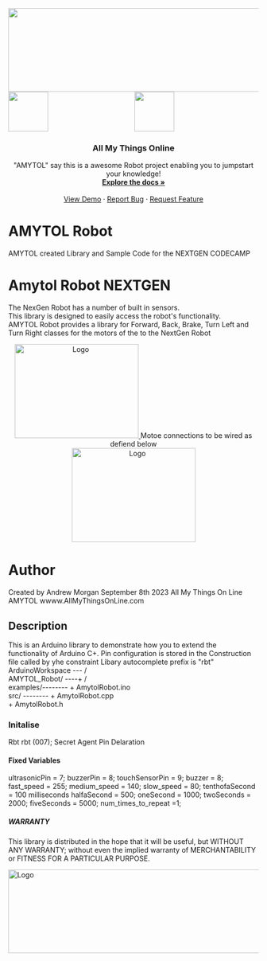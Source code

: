 

  <img align="left" width="1100" height="168" src="https://github.com/and900/Reference/blob/main/images/Header_banner.jpg">
  <img align="left" width="80" height="80" src="https://github.com/and900/Reference/blob/main/images/I_Amytol_L_0.png">
<p align="center">
  <img width="80" height="80" 
  src="https://github.com/and900/Reference/blob/main/images/logo.jpg">
</p>
  <h3 align="center">All My Things Online</h3>

  <p align="center">
    "AMYTOL" say this is a awesome Robot project enabling you to jumpstart your knowledge!
    <br />
    <a href="https://github.com/and900/AMYTOL_Robot/blob/main/AMYTOL_Robot"><strong>Explore the docs »</strong></a>
    <br />
    <br />
    <a href="http:www.miss-millie.com">View Demo</a>
    ·
    <a href="https://github.com/and900/AMYTOL_Robot/blob/main/.github/ISSUE_TEMPLATE/bug_report.md">Report Bug</a>
    ·
    <a href="https://github.com/and900/AMYTOL_Robot/blob/main/.github/ISSUE_TEMPLATE/feature_request.md">Request Feature</a>
  </p>
</div>

  <h3 align="left"></h3>

# AMYTOL Robot
AMYTOL created Library and Sample Code for the NEXTGEN CODECAMP
# Amytol Robot NEXTGEN
The NexGen Robot has a number of built in sensors. 
    <br />
This library is designed to easily access the robot's functionality.
    <br />
AMYTOL Robot provides a library for Forward, Back, Brake, Turn Left and Turn Right classes for the motors of the to the NextGen Robot
<div align="center">
<a href="https://github.com/and900/Reference/blob/main/images/">
    <img src="https://github.com/and900/Reference/blob/main/images/NEXTGEN%20ROBOT.png" alt="Logo" width="249" height="189">
</a>
Motoe connections to be wired as defiend below  
</div>
<div align="center">
<a href="https://github.com/and900/Reference/blob/main/images/">
    <img src="https://github.com/and900/Reference/blob/main/images/NEXTGEN%20ROBOT.png" alt="Logo" width="249" height="189">
</a>
</div>

# Author
  Created by Andrew Morgan September 8th 2023
  All My Things On Line AMYTOL
  wwww.AllMyThingsOnLine.com

## Description
This is an Arduino library to demonstrate how you to extend the functionality of Arduino C+.
Pin configuration is stored in the Construction file called by yhe constraint
Libary autocomplete prefix is "rbt" 
<br />
   ArduinoWorkspace --- /
<br />
       AMYTOL_Robot/ ----+ /
<br />
           examples/--------   + AmytolRobot.ino
<br />
               src/ --------   + AmytolRobot.cpp
<br />
                               + AmytolRobot.h

### Initalise 
Rbt rbt (007);   Secret Agent Pin Delaration

#### Fixed Variables
ultrasonicPin = 7;
buzzerPin = 8;
touchSensorPin = 9;
buzzer = 8;
fast_speed = 255;
medium_speed = 140;
slow_speed = 80;
tenthofaSecond = 100 milliseconds
halfaSecond = 500;
oneSecond = 1000;
twoSeconds = 2000;
fiveSeconds = 5000;
num_times_to_repeat =1;

##### WARRANTY
This library is distributed in the hope that it will be useful,
but WITHOUT ANY WARRANTY; without even the implied warranty of
MERCHANTABILITY or FITNESS FOR A PARTICULAR PURPOSE.
<div align="left">
  <a href="https://github.com/and900/Reference/blob/main/images/">
    <img src="https://github.com/and900/Reference/blob/main/images/Footer_banner.jpg" alt="Logo" width="1450" height="168">
  </a>
